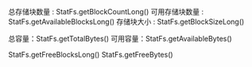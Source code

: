 
总存储块数量    :  StatFs.getBlockCountLong()
可用存储块数量  :  StatFs.getAvailableBlocksLong()
存储块大小      : StatFs.getBlockSizeLong()

总容量：StatFs.getTotalBytes()
可用容量：StatFs.getAvailableBytes()

StatFs.getFreeBlocksLong()
StatFs.getFreeBytes()
